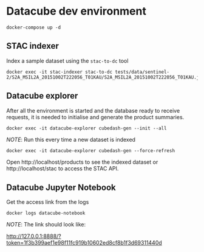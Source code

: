 # Datacube dev environment

``` docker
docker-compose up -d
```

## STAC indexer

Index a sample dataset using the `stac-to-dc` tool
``` docker
docker exec -it stac-indexer stac-to-dc tests/data/sentinel-2/S2A_MSIL2A_20151002T222056_T01KAU/S2A_MSIL2A_20151002T222056_T01KAU.json
```


## Datacube explorer

After all the environment is started and the database ready to receive requests, 
it is needed to initialise and generate the product summaries.

``` docker
docker exec -it datacube-explorer cubedash-gen --init --all
```

*NOTE*: Run this every time a new dataset is indexed
``` docker
docker exec -it datacube-explorer cubedash-gen --force-refresh
```

Open http://localhost/products to see the indexed dataset or http://localhost/stac to access the STAC API.

## Datacube Jupyter Notebook

Get the access link from the logs

``` docker
docker logs datacube-notebook
```

*NOTE*: The link should look like:

http://127.0.0.1:8888/?token=1f3b399aef1e98f11fc919b10602ed8cf8b1f3d69311440d